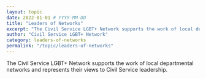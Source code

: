 ```yaml
---
layout: topic
date: 2022-01-01 # YYYY-MM-DD 
title: "Leaders of Networks"
excerpt: "The Civil Service LGBT+ Network supports the work of local departmental networks and represents their views to Civil Service leadership."
author: "Civil Service LGBT+ Network"
category: leaders-of-networks
permalink: "/topic/leaders-of-networks"
---
```


The Civil Service LGBT+ Network supports the work of local departmental networks and represents their views to Civil Service leadership.